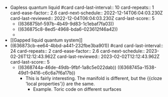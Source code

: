 - Gapless quantum liquid #card
  card-last-interval:: 10
  card-repeats:: 1
  card-ease-factor:: 2.6
  card-next-schedule:: 2022-12-14T06:04:03.230Z
  card-last-reviewed:: 2022-12-04T06:04:03.230Z
  card-last-score:: 5
	- ((636875bf-597b-4b49-9d83-1c1ebaf7fa03))
	- ((636875c8-8ed5-4968-bda6-023612f46a42))
	-
- [[Gapped liquid quantum system]]
- ((636873cb-ee64-4bbd-a441-232fbe3ba901)) #card
  card-last-interval:: 24
  card-repeats:: 2
  card-ease-factor:: 2.6
  card-next-schedule:: 2023-02-26T12:12:43.962Z
  card-last-reviewed:: 2023-02-02T12:12:43.962Z
  card-last-score:: 5
	- ((6368744a-46de-49db-9fbf-1a8c5e022dab)) ((6368745a-1538-49d1-9416-c6c6a7f6a17b))
		- This is fairly interesting. The manifold is different, but the {{cloze 'local properties'}} are the same.
			- Example. Toric code on different surfaces